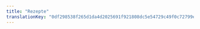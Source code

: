 ```yaml
---
title: "Rezepte"
translationKey: "0df298538f265d1da4d2025691f921808dc5e54729c49f0c72799ef37cc1505f"
---
```


